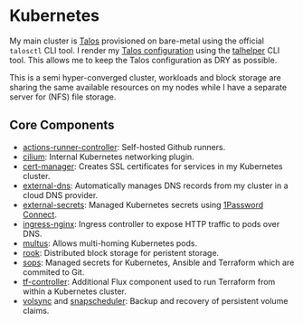 # Kubernetes

My main cluster is [Talos](http://talos.dev/) provisioned on bare-metal using the official `talosctl` CLI tool. I render my [Talos configuration](https://github.com/bjw-s/home-ops/tree/main/infrastructure/talos/cluster-0) using the [talhelper](https://github.com/budimanjojo/talhelper) CLI tool. This allows me to keep the Talos configuration as DRY as possible.

This is a semi hyper-converged cluster, workloads and block storage are sharing the same available resources on my nodes while I have a separate server for (NFS) file storage.

## Core Components

- [actions-runner-controller](https://github.com/actions/actions-runner-controller): Self-hosted Github runners.
- [cilium](https://github.com/cilium/cilium): Internal Kubernetes networking plugin.
- [cert-manager](https://cert-manager.io/docs/): Creates SSL certificates for services in my Kubernetes cluster.
- [external-dns](https://github.com/kubernetes-sigs/external-dns): Automatically manages DNS records from my cluster in a cloud DNS provider.
- [external-secrets](https://github.com/external-secrets/external-secrets/): Managed Kubernetes secrets using [1Password Connect](https://github.com/1Password/connect).
- [ingress-nginx](https://github.com/kubernetes/ingress-nginx/): Ingress controller to expose HTTP traffic to pods over DNS.
- [multus](https://github.com/k8snetworkplumbingwg/multus-cni/): Allows multi-homing Kubernetes pods.
- [rook](https://github.com/rook/rook): Distributed block storage for peristent storage.
- [sops](https://toolkit.fluxcd.io/guides/mozilla-sops/): Managed secrets for Kubernetes, Ansible and Terraform which are commited to Git.
- [tf-controller](https://github.com/weaveworks/tf-controller): Additional Flux component used to run Terraform from within a Kubernetes cluster.
- [volsync](https://github.com/backube/volsync) and [snapscheduler](https://github.com/backube/snapscheduler): Backup and recovery of persistent volume claims.
